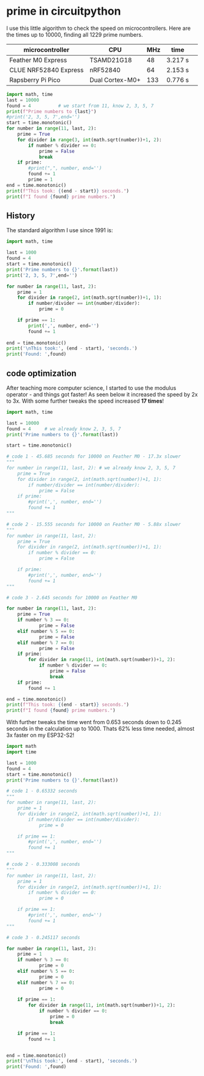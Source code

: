 # prime in circuitpython

I use this little algorithm to check the speed on microcontrollers. Here are the times up to 10000, finding all 1229 prime numbers.

| microcontroller       | CPU             | MHz | time    |   |
|-----------------------|-----------------|-----|---------|---|
| Feather M0 Express    | TSAMD21G18      | 48  | 3.217 s |   |
| CLUE NRF52840 Express | nRF52840        | 64  | 2.153 s |   |
| Rapsberry Pi Pico     | Dual Cortex-M0+ | 133 | 0.776 s |   |

``` py
import math, time
last = 10000
found = 4          # we start from 11, know 2, 3, 5, 7
print(f"Prime numbers to {last}")
#print('2, 3, 5, 7',end='')
start = time.monotonic()
for number in range(11, last, 2):
    prime = True
    for divider in range(3, int(math.sqrt(number))+1, 2):
        if number % divider == 0:
            prime = False
            break
    if prime:
        #print(",", number, end='')
        found += 1
        prime = 1
end = time.monotonic()
print(f"This took: {(end - start)} seconds.")
print(f"I found {found} prime numbers.")
```

## History

The standard algorithm I use since 1991 is:

``` py
import math, time

last = 1000
found = 4
start = time.monotonic()
print('Prime numbers to {}'.format(last))
print('2, 3, 5, 7',end='')

for number in range(11, last, 2):
    prime = 1
    for divider in range(2, int(math.sqrt(number))+1, 1):
        if number/divider == int(number/divider):
            prime = 0

    if prime == 1:
        print(',', number, end='')
        found += 1
      
end = time.monotonic()
print('\nThis took:', (end - start), 'seconds.')
print('Found: ',found)
```

## code optimization

After teaching more computer science, I started to use the modulus operator - and things got faster! As seen below it increased the speed by 2x to 3x. With some further tweaks the speed increased __17 times__!

``` py
import math, time

last = 10000
found = 4     # we already know 2, 3, 5, 7
print('Prime numbers to {}'.format(last))

start = time.monotonic()

# code 1 - 45.685 seconds for 10000 on Feather M0 - 17.3x slower
"""
for number in range(11, last, 2): # we already know 2, 3, 5, 7
    prime = True
    for divider in range(2, int(math.sqrt(number))+1, 1):
        if number/divider == int(number/divider):
            prime = False
    if prime:
        #print(',', number, end='')
        found += 1
"""

# code 2 - 15.555 seconds for 10000 on Feather M0 - 5.88x slower
"""
for number in range(11, last, 2):
    prime = True
    for divider in range(2, int(math.sqrt(number))+1, 1):
        if number % divider == 0:
            prime = False

    if prime:
        #print(',', number, end='')
        found += 1
"""

# code 3 - 2.645 seconds for 10000 on Feather M0

for number in range(11, last, 2):
    prime = True
    if number % 3 == 0:
            prime = False
    elif number % 5 == 0:
            prime = False
    elif number % 7 == 0:
            prime = False
    if prime:
        for divider in range(11, int(math.sqrt(number))+1, 2):
            if number % divider == 0:
                prime = False
                break
    if prime:
        found += 1

end = time.monotonic()
print(f"This took: {(end - start)} seconds.")
print(f"I found {found} prime numbers.")

```

With further tweaks the time went from 0.653 seconds down to 0.245 seconds in the calculation up to 1000. Thats 62% less time needed, almost 3x faster on my ESP32-S2!

``` py
import math
import time

last = 1000
found = 4
start = time.monotonic()
print('Prime numbers to {}'.format(last))

# code 1 - 0.65332 seconds
"""
for number in range(11, last, 2):
    prime = 1
    for divider in range(2, int(math.sqrt(number))+1, 1):
        if number/divider == int(number/divider):
            prime = 0

    if prime == 1:
        #print(',', number, end='')
        found += 1
"""

# code 2 - 0.333008 seconds
"""
for number in range(11, last, 2):
    prime = 1
    for divider in range(2, int(math.sqrt(number))+1, 1):
        if number % divider == 0:
            prime = 0

    if prime == 1:
        #print(',', number, end='')
        found += 1
"""

# code 3 - 0.245117 seconds

for number in range(11, last, 2):
    prime = 1
    if number % 3 == 0:
            prime = 0
    elif number % 5 == 0:
            prime = 0
    elif number % 7 == 0:
            prime = 0
    
    if prime == 1:
        for divider in range(11, int(math.sqrt(number))+1, 2):
            if number % divider == 0:
                prime = 0
                break

    if prime == 1:
        found += 1


end = time.monotonic()
print('\nThis took:', (end - start), 'seconds.')
print('Found: ',found)

```
